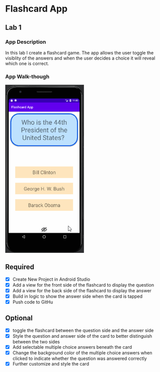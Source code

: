# Flashcard App

## Lab 1

### App Description
In this lab I create a flashcard game. The app allows the user toggle the visiblity of the answers and when the user decides a choice it will reveal which one is correct.

### App Walk-though


<img src= "https://github.com/YakosWorkshop/CodePath_Lab1/raw/main/Flashcard%20Demonstration%20.gif" width="250" />

## Required
- [x] Create New Project in Android Studio
- [x] Add a view for the front side of the flashcard to display the question
- [x] Add a view for the back side of the flashcard to display the answer
- [x] Build in logic to show the answer side when the card is tapped
- [x] Push code to GitHu
## Optional
- [x] toggle the flashcard between the question side and the answer side
- [x] Style the question and answer side of the card to better distinguish between the two sides
- [x] Add selectable multiple choice answers beneath the card
- [x] Change the background color of the multiple choice answers when clicked to indicate whether the question was answered correctly
- [x] Further customize and style the card
